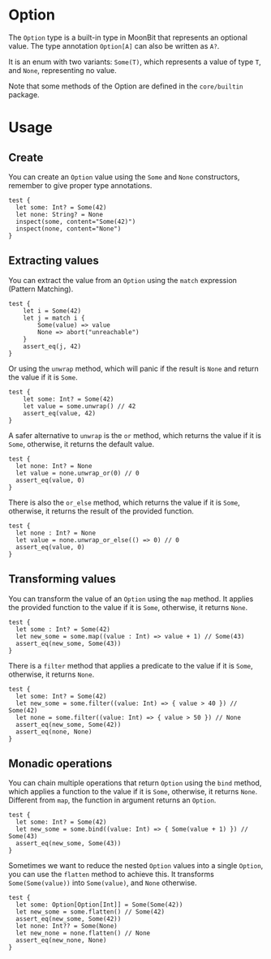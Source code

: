 # Option

The `Option` type is a built-in type in MoonBit that represents an optional value. The type annotation `Option[A]` can also be written as `A?`.

It is an enum with two variants: `Some(T)`, which represents a value of type `T`, and `None`, representing no value.

Note that some methods of the Option are defined in the `core/builtin` package.

# Usage

## Create

You can create an `Option` value using the `Some` and `None` constructors, remember to give proper type annotations.

```moonbit
test {
  let some: Int? = Some(42)
  let none: String? = None
  inspect(some, content="Some(42)")
  inspect(none, content="None")
}
```

## Extracting values

You can extract the value from an `Option` using the `match` expression (Pattern Matching).

```moonbit
test {
    let i = Some(42)
    let j = match i {
        Some(value) => value
        None => abort("unreachable")
    }
    assert_eq(j, 42)
}
```

Or using the `unwrap` method, which will panic if the result is `None` and return the value if it is `Some`.

```moonbit
test {
    let some: Int? = Some(42)
    let value = some.unwrap() // 42
    assert_eq(value, 42)
}
```

A safer alternative to `unwrap` is the `or` method, which returns the value if it is `Some`, otherwise, it returns the default value.

```moonbit
test {
  let none: Int? = None
  let value = none.unwrap_or(0) // 0
  assert_eq(value, 0)
}
```

There is also the `or_else` method, which returns the value if it is `Some`, otherwise, it returns the result of the provided function.

```moonbit
test {
  let none : Int? = None
  let value = none.unwrap_or_else(() => 0) // 0
  assert_eq(value, 0)
}
```

## Transforming values

You can transform the value of an `Option` using the `map` method. It applies the provided function to the value if it is `Some`, otherwise, it returns `None`.

```moonbit
test {
  let some : Int? = Some(42)
  let new_some = some.map((value : Int) => value + 1) // Some(43)
  assert_eq(new_some, Some(43))
}
```

There is a `filter` method that applies a predicate to the value if it is `Some`, otherwise, it returns `None`.

```moonbit
test {
  let some: Int? = Some(42)
  let new_some = some.filter((value: Int) => { value > 40 }) // Some(42)
  let none = some.filter((value: Int) => { value > 50 }) // None
  assert_eq(new_some, Some(42))
  assert_eq(none, None)
}
```

## Monadic operations

You can chain multiple operations that return `Option` using the `bind` method, which applies a function to the value if it is `Some`, otherwise, it returns `None`. Different from `map`, the function in argument returns an `Option`.

```moonbit
test {
  let some: Int? = Some(42)
  let new_some = some.bind((value: Int) => { Some(value + 1) }) // Some(43)
  assert_eq(new_some, Some(43))
}
```

Sometimes we want to reduce the nested `Option` values into a single `Option`, you can use the `flatten` method to achieve this. It transforms `Some(Some(value))` into `Some(value)`, and `None` otherwise.

```moonbit
test {
  let some: Option[Option[Int]] = Some(Some(42))
  let new_some = some.flatten() // Some(42)
  assert_eq(new_some, Some(42))
  let none: Int?? = Some(None)
  let new_none = none.flatten() // None
  assert_eq(new_none, None)
}
```

